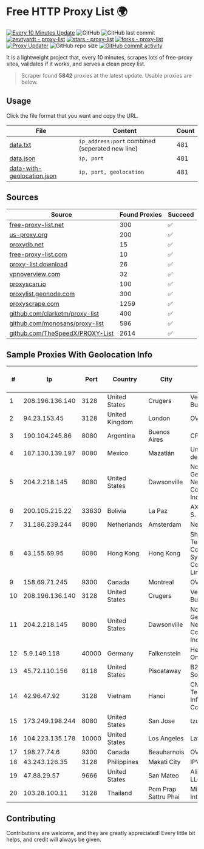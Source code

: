 
# Free HTTP Proxy List 🌍

[![Every 10 Minutes Update](https://github.com/mertguvencli/http-proxy-list/actions/workflows/main.yml/badge.svg?branch=main)](https://github.com/mertguvencli/http-proxy-list/actions/workflows/main.yml)
![GitHub](https://img.shields.io/github/license/mertguvencli/http-proxy-list)
![GitHub last commit](https://img.shields.io/github/last-commit/mertguvencli/http-proxy-list)
[![zevtyardt - proxy-list](https://img.shields.io/static/v1?label=zevtyardt&message=proxy-list&color=blue&logo=github)](https://github.com/zevtyardt/proxy-list "Go to GitHub repo")
[![stars - proxy-list](https://img.shields.io/github/stars/zevtyardt/proxy-list?style=social)](https://github.com/zevtyardt/proxy-list)
[![forks - proxy-list](https://img.shields.io/github/forks/zevtyardt/proxy-list?style=social)](https://github.com/zevtyardt/proxy-list)
[![Proxy Updater](https://github.com/zevtyardt/proxy-list/workflows/Proxy%20Updater/badge.svg)](https://github.com/zevtyardt/proxy-list/actions?query=workflow:"Proxy+Updater")
![GitHub repo size](https://img.shields.io/github/repo-size/zevtyardt/proxy-list)
[![GitHub commit activity](https://img.shields.io/github/commit-activity/m/zevtyardt/proxy-list?logo=commits)](https://github.com/zevtyardt/proxy-list/commits/main)

It is a lightweight project that, every 10 minutes, scrapes lots of free-proxy sites, validates if it works, and serves a clean proxy list.

> Scraper found **5842** proxies at the latest update. Usable proxies are below.

## Usage

Click the file format that you want and copy the URL.

|File|Content|Count|
|----|-------|-----|
|[data.txt](https://raw.githubusercontent.com/mertguvencli/http-proxy-list/main/proxy-list/data.txt)|`ip_address:port` combined (seperated new line)|481|
|[data.json](https://raw.githubusercontent.com/mertguvencli/http-proxy-list/main/proxy-list/data.json)|`ip, port`|481|
|[data-with-geolocation.json](https://raw.githubusercontent.com/mertguvencli/http-proxy-list/main/proxy-list/data-with-geolocation.json)|`ip, port, geolocation`|481|

## Sources

|Source|Found Proxies|Succeed|
|------|-------------|-------|
|[free-proxy-list.net](https://free-proxy-list.net)|300|✅|
|[us-proxy.org](https://www.us-proxy.org)|200|✅|
|[proxydb.net](http://proxydb.net)|15|✅|
|[free-proxy-list.com](https://free-proxy-list.com/?page=&port=&type%5B%5D=http&type%5B%5D=https&up_time=0&search=Search)|10|✅|
|[proxy-list.download](https://www.proxy-list.download/HTTP)|26|✅|
|[vpnoverview.com](https://vpnoverview.com/privacy/anonymous-browsing/free-proxy-servers)|32|✅|
|[proxyscan.io](https://www.proxyscan.io)|100|✅|
|[proxylist.geonode.com](https://proxylist.geonode.com/api/proxy-list?limit=300&page=1&sort_by=lastChecked&sort_type=desc&protocols=http,https)|300|✅|
|[proxyscrape.com](https://api.proxyscrape.com/v2/?request=displayproxies&protocol=http&timeout=10000&country=all&ssl=all&anonymity=all)|1259|✅|
|[github.com/clarketm/proxy-list](https://raw.githubusercontent.com/clarketm/proxy-list/master/proxy-list-raw.txt)|400|✅|
|[github.com/monosans/proxy-list](https://raw.githubusercontent.com/monosans/proxy-list/main/proxies/http.txt)|586|✅|
|[github.com/TheSpeedX/PROXY-List](https://raw.githubusercontent.com/TheSpeedX/PROXY-List/master/http.txt)|2614|✅|


## Sample Proxies With Geolocation Info

|#|Ip|Port|Country|City|Internet Service Provider|
|-|--|----|-------|----|-------------------------|
|1|208.196.136.140|3128|United States|Crugers|Verizon Business|
|2|94.23.153.45|3128|United Kingdom|London|OVH ISP|
|3|190.104.245.86|8080|Argentina|Buenos Aires|CPS|
|4|187.130.139.197|8080|Mexico|Mazatlán|Uninet S.A. de C.V.|
|5|204.2.218.145|8080|United States|Dawsonville|North Georgia Network Cooperative, Inc.|
|6|200.105.215.22|33630|Bolivia|La Paz|AXS Bolivia S. A.|
|7|31.186.239.244|8080|Netherlands|Amsterdam|NetSkope Inc|
|8|43.155.69.95|8080|Hong Kong|Hong Kong|Shenzhen Tencent Computer Systems Company Limited|
|9|158.69.71.245|9300|Canada|Montreal|OVH SAS|
|10|208.196.136.140|3128|United States|Crugers|Verizon Business|
|11|204.2.218.145|8080|United States|Dawsonville|North Georgia Network Cooperative, Inc.|
|12|5.9.149.118|40000|Germany|Falkenstein|Hetzner Online GmbH|
|13|45.72.110.156|8118|United States|Piscataway|B2 Net Solutions Inc.|
|14|42.96.47.92|3128|Vietnam|Hanoi|CMC Telecom Infrastructure Company|
|15|173.249.198.244|8080|United States|San Jose|tzulo, inc.|
|16|104.223.135.178|10000|United States|Los Angeles|LayerHost|
|17|198.27.74.6|9300|Canada|Beauharnois|OVH SAS|
|18|43.243.126.35|3128|Philippines|Makati City|IPVG|
|19|47.88.29.57|9666|United States|San Mateo|Alibaba.com LLC|
|20|103.28.100.11|3128|Thailand|Pom Prap Sattru Phai|Ministry of Interior|



## Contributing

Contributions are welcome, and they are greatly appreciated! Every
little bit helps, and credit will always be given.

